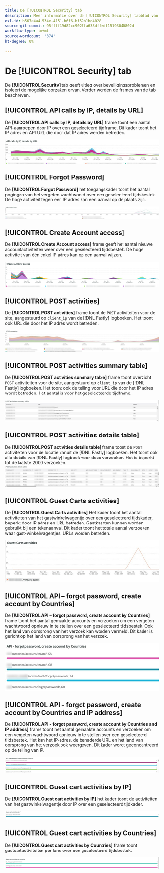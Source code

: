 ```yaml
---
title: De [!UICONTROL Security] tab
description: Meer informatie over de [!UICONTROL Security] tabblad van [!DNL Observation for Adobe Commerce].
exl-id: b567e4a4-534e-4151-b6f6-bf59b1bd4028
source-git-commit: 95ffff39d82cc9027fa633dffedf15193040802d
workflow-type: tm+mt
source-wordcount: '374'
ht-degree: 0%

---
```


# De [!UICONTROL Security] tab

De **[!UICONTROL Security]** tab geeft uitleg over beveiligingsproblemen en isoleert de mogelijke oorzaken ervan. Verder worden de frames van de tab beschreven.

## [!UICONTROL API calls by IP, details by URL]

De **[!UICONTROL API calls by IP, details by URL]** frame toont een aantal API-aanroepen door IP over een geselecteerd tijdframe. Dit kader toont het IP adres en API URL die door dat IP adres werden betreden.

![API-aanroepen door IP](../../assets/tools/observation-for-adobe-commerce/calls-by-ip.jpg)

## [!UICONTROL Forgot Password]

De **[!UICONTROL Forgot Password]** het toegangskader toont het aantal pogingen van het vergeten wachtwoord over een geselecteerd tijdsbestek. De hoge activiteit tegen een IP adres kan een aanval op de plaats zijn.

![Wachtwoord vergeten](../../assets/tools/observation-for-adobe-commerce/forgot-password.jpg)

## [!UICONTROL Create Account access]

De **[!UICONTROL Create Account access]** frame geeft het aantal nieuwe accountactiviteiten weer over een geselecteerd tijdsbestek. De hoge activiteit van één enkel IP adres kan op een aanval wijzen.

![create-account-access](../../assets/tools/observation-for-adobe-commerce/create-account-access.png)

## [!UICONTROL POST activities]

De **[!UICONTROL POST activities]** frame toont de `POST` activiteiten voor de site, aangestuurd op `client_ip` van de [!DNL Fastly] logboeken. Het toont ook URL die door het IP adres wordt betreden.

![POST](../../assets/tools/observation-for-adobe-commerce/POST-activities.jpg)

## [!UICONTROL POST activities summary table]

De **[!UICONTROL POST activities summary table]** frame toont overzicht `POST` activiteiten voor de site, aangestuurd op `client_ip` van de [!DNL Fastly] logboeken. Het toont ook de telling voor URL die door het IP adres wordt betreden. Het aantal is voor het geselecteerde tijdframe.

![POST-activiteiten-overzicht](../../assets/tools/observation-for-adobe-commerce/POST-activities-summary.jpg)

## [!UICONTROL POST activities details table]

De **[!UICONTROL POST activities details table]** frame toont de `POST` activiteiten voor de locatie vanuit de [!DNL Fastly] logboeken. Het toont ook alle details van [!DNL Fastly] logboek voor deze verzoeken. Het is beperkt tot de laatste 2000 verzoeken.
![POST-activiteiten-details](../../assets/tools/observation-for-adobe-commerce/POST-activities-details.jpg)

## [!UICONTROL Guest Carts activities]

De **[!UICONTROL Guest Carts activities]** Het kader toont het aantal activiteiten van het gastwinkelwagentje over een geselecteerd tijdskader, beperkt door IP adres en URL betreden. Gastkaarten kunnen worden gebruikt bij een tekenaanval. Dit kader toont het totale aantal verzoeken waar gast-winkelwagentjes&#39; URLs worden betreden.

![gastwinkels](../../assets/tools/observation-for-adobe-commerce/guest-carts-activities.jpg)

## [!UICONTROL API – forgot password, create account by Countries]

De **[!UICONTROL API – forgot password, create account by Countries]** frame toont het aantal gemaakte accounts en verzoeken om een vergeten wachtwoord opnieuw in te stellen over een geselecteerd tijdsbestek. Ook het land van oorsprong van het verzoek kan worden vermeld. Dit kader is gericht op het land van oorsprong van het verzoek.

![api-vergeten-landen](../../assets/tools/observation-for-adobe-commerce/api-forgot-countries.jpg)

## [!UICONTROL API - forgot password, create account by Countries and IP address]

De **[!UICONTROL API - forgot password, create account by Countries and IP address]** frame toont het aantal gemaakte accounts en verzoeken om een vergeten wachtwoord opnieuw in te stellen over een geselecteerd tijdsbestek. Het kan het IP-adres, de benaderde URL en het land van oorsprong van het verzoek ook weergeven. Dit kader wordt geconcentreerd op de telling van IP.

![api-vergeten-countries-ip](../../assets/tools/observation-for-adobe-commerce/api-forgot-countries-ip.png)

## [!UICONTROL Guest cart activities by IP]

De **[!UICONTROL Guest cart activities by IP]** het kader toont de activiteiten van het gastwinkelwagentje door IP over een geselecteerd tijdkader.

![gast-cart-ip](../../assets/tools/observation-for-adobe-commerce/guest-cart-ip.png)

## [!UICONTROL Guest cart activities by Countries]

De **[!UICONTROL Guest cart activities by Countries]** frame toont gastcartactiviteiten per land over een geselecteerd tijdsbestek.

![gastland](../../assets/tools/observation-for-adobe-commerce/guest-cart-country.png)

